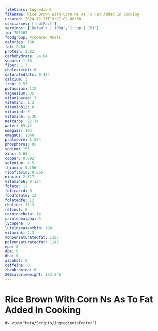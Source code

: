 ```yaml
---
fileClass: Ingredient
filename: Rice Brown With Corn Ns As To Fat Added In Cooking
created: 2024-12-21T19:27:02-06:00
cssclasses: ['nutFact']
servings: ['Default | 100g','1 cup | 191']
id: 786367
foodgroup: Prepared Meals
calories: 130
fat: 2.84
protein: 2.82
carbohydrate: 24.04
sugars: 1.16
fiber: 1.7
cholesterol: 0
saturatedfats: 0.484
calcium: 3
iron: 0.53
potassium: 112
magnesium: 35
vitaminarae: 3
vitaminc: 1.2
vitaminb12: 0
vitamind: 0
vitamine: 0.36
netcarbs: 22.34
water: 69.42
omega3s: 103
omega6s: 1040
pralscore: 1.574
phosphorus: 95
sodium: 155
zinc: 0.68
copper: 0.092
selenium: 4.5
thiamin: 0.156
riboflavin: 0.065
niacin: 2.317
vitaminb6: 0.124
folate: 12
folicacid: 0
foodfolate: 12
folatedfe: 12
choline: 13.3
retinol: 0
carotenebeta: 14
carotenealpha: 5
lycopene: 0
luteinzeaxanthin: 194
vitamink: 2.3
monounsaturatedfat: 1107
polyunsaturatedfat: 1142
epa: 0
dpa: 0
dha: 0
alcohol: 0
caffeine: 0
theobromine: 0
200calorieweight: 153.846
---
```


# Rice Brown With Corn Ns As To Fat Added In Cooking

```dataviewjs
dv.view("Meta/Scripts/IngredientsFooter")
```